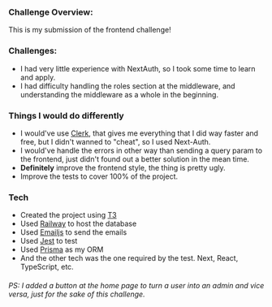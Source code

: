 ### Challenge Overview:
This is my submission of the frontend challenge!

### Challenges:
- I had very little experience with NextAuth, so I took some time to learn and apply.
- I had difficulty handling the roles section at the middleware, and understanding the middleware as a whole in the beginning.
  
### Things I would do differently
- I would've use [Clerk](https://clerk.com/), that gives me everything that I did way faster and free, but I didn't wanned to "cheat", so I used Next-Auth.
- I would've handle the errors in other way than sending a query param to the frontend, just didn't found out a better solution in the mean time.
- **Definitely** improve the frontend style, the thing is pretty ugly.
- Improve the tests to cover 100% of the project.

### Tech
- Created the project using [T3](https://create.t3.gg/)
- Used [Railway](https://railway.app/) to host the database
- Used [Emailjs](https://www.emailjs.com/) to send the emails
- Used [Jest](https://jestjs.io/) to test
- Used [Prisma](https://www.prisma.io/) as my ORM
- And the other tech was the one required by the test. Next, React, TypeScript, etc.

###### PS: I added a button at the home page to turn a user into an admin and vice versa, just for the sake of this challenge.
